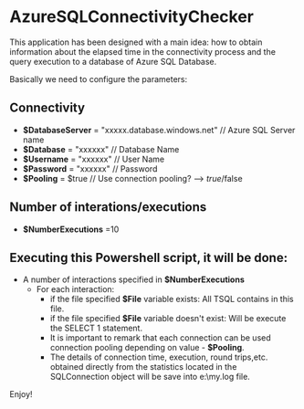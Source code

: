 # AzureSQLConnectivityChecker
This application has been designed with a main idea: how to obtain information about the elapsed time in the connectivity process and the query execution to a database of Azure SQL Database.

Basically we need to configure the parameters:

## Connectivity

- **$DatabaseServer** = "xxxxx.database.windows.net" // Azure SQL Server name
- **$Database** = "xxxxxx" // Database Name
- **$Username** = "xxxxxx" // User Name
- **$Password** = "xxxxxx" // Password
- **$Pooling** = $true     // Use connection pooling? --> $true/$false

## Number of interations/executions

  - **$NumberExecutions** =10
  
## Executing this Powershell script, it will be done:
- A number of interactions specified in **$NumberExecutions**
  + For each interaction: 
    + if the file specified **$File** variable exists: All TSQL contains in this file.
    + if the file specified **$File** variable doesn't exist: Will be execute the SELECT 1 statement.
    + It is important to remark that each connection can be used connection pooling depending on value - **$Pooling**.
    + The details of connection time, execution, round trips,etc. obtained directly from the statistics located in the SQLConnection
      object will be save into e:\my.log file.
         
      
Enjoy!
